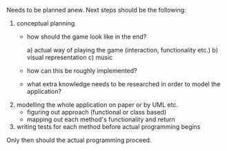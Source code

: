 Needs to be planned anew. Next steps should be the following:
1. conceptual planning
   - how should the game look like in the end?
  
     a) actual way of playing the game (interaction, functionality etc.)
     b) visual representation
     c) music
     
   - how can this be roughly implemented?
   - what extra knowledge needs to be researched in order to model the application?
3. modelling the whole application on paper or by UML etc.
   - figuring out approach (functional or class based)
   - mapping out each method's functionality and return
4. writing tests for each method before actual programming begins

Only then should the actual programming proceed.
